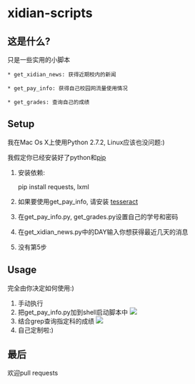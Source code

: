 xidian-scripts
==============

这是什么?
-------


只是一些实用的小脚本
	
	* get_xidian_news: 获得近期校内的新闻
	
	* get_pay_info: 获得自己校园网流量使用情况
	
	* get_grades: 查询自己的成绩

	
Setup
-------

我在Mac Os X上使用Python 2.7.2, Linux应该也没问题:)

我假定你已经安装好了python和[pip](http://www.pip-installer.org/en/latest/, "Pip")


1. 安装依赖:

	pip install requests, lxml

2. 如果要使用get_pay_info, 请安装 [tesseract](http://code.google.com/p/tesseract-ocr/)
	
3. 在get_pay_info.py, get_grades.py设置自己的学号和密码

4. 在get_xidian_news.py中的DAY输入你想获得最近几天的消息

5. 没有第5步


Usage
-----
完全由你决定如何使用:)

1. 手动执行
2. 把get_pay_info.py加到shell启动脚本中
	![](http://i.imgur.com/A227l.png)
3. 结合grep查询指定科的成绩
 	![](http://i.imgur.com/h4iKJ.png)
4. 自己定制啦:)



最后
-------
欢迎pull requests







